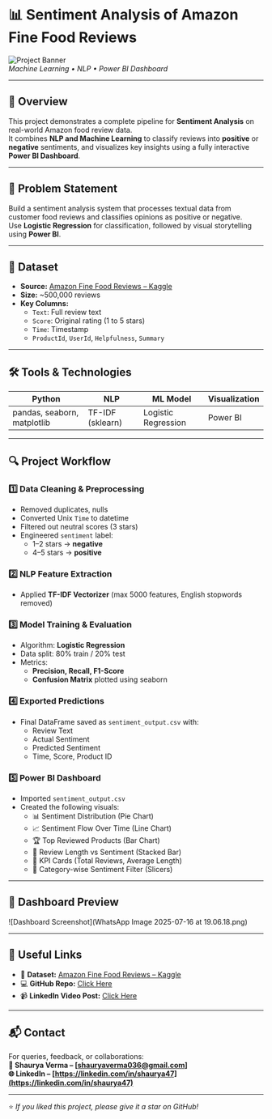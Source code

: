 # 📊 Sentiment Analysis of Amazon Fine Food Reviews

![Project Banner](https://img.shields.io/badge/ML%20Project-Sentiment%20Analysis-blueviolet)  
*Machine Learning • NLP • Power BI Dashboard*

---

## 🚀 Overview

This project demonstrates a complete pipeline for **Sentiment Analysis** on real-world Amazon food review data.  
It combines **NLP and Machine Learning** to classify reviews into **positive** or **negative** sentiments, and visualizes key insights using a fully interactive **Power BI Dashboard**.

---

## 🧠 Problem Statement

Build a sentiment analysis system that processes textual data from customer food reviews and classifies opinions as positive or negative.  
Use **Logistic Regression** for classification, followed by visual storytelling using **Power BI**.

---

## 📁 Dataset

- **Source:** [Amazon Fine Food Reviews – Kaggle](https://www.kaggle.com/datasets/snap/amazon-fine-food-reviews)  
- **Size:** ~500,000 reviews  
- **Key Columns:**
  - `Text`: Full review text  
  - `Score`: Original rating (1 to 5 stars)  
  - `Time`: Timestamp  
  - `ProductId`, `UserId`, `Helpfulness`, `Summary`

---

## 🛠️ Tools & Technologies

| Python | NLP | ML Model | Visualization |
|--------|-----|----------|---------------|
| pandas, seaborn, matplotlib | TF-IDF (sklearn) | Logistic Regression | Power BI |

---

## 🔍 Project Workflow

### 1️⃣ Data Cleaning & Preprocessing
- Removed duplicates, nulls  
- Converted Unix `Time` to datetime  
- Filtered out neutral scores (3 stars)  
- Engineered `sentiment` label:
  - 1–2 stars → **negative**  
  - 4–5 stars → **positive**

### 2️⃣ NLP Feature Extraction
- Applied **TF-IDF Vectorizer** (max 5000 features, English stopwords removed)

### 3️⃣ Model Training & Evaluation
- Algorithm: **Logistic Regression**  
- Data split: 80% train / 20% test  
- Metrics:
  - **Precision, Recall, F1-Score**
  - **Confusion Matrix** plotted using seaborn

### 4️⃣ Exported Predictions
- Final DataFrame saved as `sentiment_output.csv` with:
  - Review Text
  - Actual Sentiment
  - Predicted Sentiment
  - Time, Score, Product ID

### 5️⃣ Power BI Dashboard
- Imported `sentiment_output.csv`  
- Created the following visuals:
  - 📊 Sentiment Distribution (Pie Chart)
  - 📈 Sentiment Flow Over Time (Line Chart)
  - 🏆 Top Reviewed Products (Bar Chart)
  - 📏 Review Length vs Sentiment (Stacked Bar)
  - 🔢 KPI Cards (Total Reviews, Average Length)
  - 📌 Category-wise Sentiment Filter (Slicers)

---

## 📸 Dashboard Preview


![Dashboard Screenshot](WhatsApp Image 2025-07-16 at 19.06.18.png)

---


## 🔗 Useful Links

- 📁 **Dataset:** [Amazon Fine Food Reviews – Kaggle](https://www.kaggle.com/datasets/snap/amazon-fine-food-reviews)  
- 💻 **GitHub Repo:** [Click Here](https://github.com/shauryaverma03/Sentiment-Analysis-Using-Machine-Learning)  
- 📹 **LinkedIn Video Post:** [Click Here](https://www.linkedin.com/feed/update/urn:li:activity:7351348628013129730/)  

---

## 📬 Contact

For queries, feedback, or collaborations:  
**📧 Shaurya Verma – [shauryaverma036@gmail.com]**  
**🌐 LinkedIn – [https://linkedin.com/in/shaurya47](https://linkedin.com/in/shaurya47)**

---

⭐ *If you liked this project, please give it a star on GitHub!*
